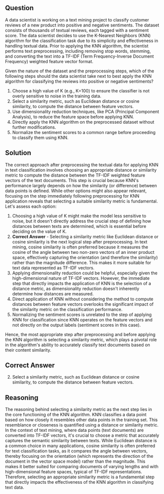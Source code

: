 ## Question

A data scientist is working on a text mining project to classify customer reviews of a new product into positive and negative sentiments. The dataset consists of thousands of textual reviews, each tagged with a sentiment score. The data scientist decides to use the K-Nearest Neighbors (KNN) algorithm for the classification task due to its simplicity and effectiveness in handling textual data. Prior to applying the KNN algorithm, the scientist performs text preprocessing, including removing stop words, stemming, and converting the text into a TF-IDF (Term Frequency-Inverse Document Frequency) weighted feature vector format.

Given the nature of the dataset and the preprocessing steps, which of the following steps should the data scientist take next to best apply the KNN algorithm for classifying the reviews into positive or negative sentiments?

1. Choose a high value of K (e.g., K=100) to ensure the classifier is not overly sensitive to noise in the training data.
2. Select a similarity metric, such as Euclidean distance or cosine similarity, to compute the distance between feature vectors.
3. Use dimensionality reduction techniques, like PCA (Principal Component Analysis), to reduce the feature space before applying KNN.
4. Directly apply the KNN algorithm on the preprocessed dataset without further modifications.
5. Normalize the sentiment scores to a common range before proceeding to classify them using KNN.

## Solution

The correct approach after preprocessing the textual data for applying KNN in text classification involves choosing an appropriate distance or similarity metric to compute the distance between the TF-IDF weighted feature vectors of the text documents. This step is crucial because KNN's performance largely depends on how the similarity (or difference) between data points is defined. While other options might also appear relevant, focusing on the step immediately following preprocessing for KNN application reveals that selecting a suitable similarity metric is fundamental. Let's assess each option:

1. Choosing a high value of K might make the model less sensitive to noise, but it doesn't directly address the crucial step of defining how distances between texts are determined, which is essential before deciding on the value of K.
2. **Correct Answer** - Selecting a similarity metric like Euclidean distance or cosine similarity is the next logical step after preprocessing. In text mining, cosine similarity is often preferred because it measures the cosine of the angle between two non-zero vectors of an inner product space, effectively capturing the orientation (and therefore the similarity) rather than the magnitude difference. This makes it more suitable for text data represented as TF-IDF vectors.
3. Applying dimensionality reduction could be helpful, especially given the high-dimensional nature of TF-IDF vectors. However, the immediate step that directly impacts the application of KNN is the selection of a distance metric, as dimensionality reduction doesn't inherently determine how distances are measured.
4. Direct application of KNN without considering the method to compute distances between feature vectors overlooks the significant impact of the similarity metric on the classification performance.
5. Normalizing the sentiment scores is unrelated to the step of applying KNN for classification since KNN operates on the feature vectors and not directly on the output labels (sentiment scores in this case).

Hence, the most appropriate step after preprocessing and before applying the KNN algorithm is selecting a similarity metric, which plays a pivotal role in the algorithm's ability to accurately classify text documents based on their content similarity.

## Correct Answer

2. Select a similarity metric, such as Euclidean distance or cosine similarity, to compute the distance between feature vectors.

## Reasoning

The reasoning behind selecting a similarity metric as the next step lies in the core functioning of the KNN algorithm. KNN classifies a data point based on how closely it resembles other data points in the training set. This resemblance or closeness is quantified using a distance or similarity metric. In the context of text mining, where data points (text documents) are converted into TF-IDF vectors, it's crucial to choose a metric that accurately captures the semantic similarity between texts. While Euclidean distance is a common choice in many applications, cosine similarity is often preferred for text classification tasks, as it compares the angle between vectors, thereby focusing on the orientation (which represents the direction of the document in the vector space model) rather than the magnitude. This makes it better suited for comparing documents of varying lengths and with high-dimensional feature spaces, typical of TF-IDF representations. Therefore, selecting an appropriate similarity metric is a fundamental step that directly impacts the effectiveness of the KNN algorithm in classifying text data.